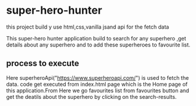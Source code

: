 
# super-hero-hunter
this project build y use html,css,vanilla jsand api for the fetch data

 This super-hero hunter application build to search for any superhero ,get details about any superhero and to add these superheroes to favourite list.
## process to execute 
Here superheroApi("https://www.superheroapi.com/") is used to fetch the data.
code get executed from index.html page which is the Home page of this application.From Here we go favourites list from favourites button and get the deatils about the 
superhero by clicking on the search-results.
